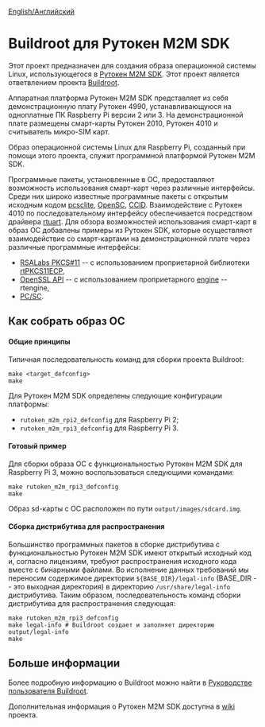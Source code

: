[English/Английский](README.rutoken.md)

# Buildroot для Рутокен M2M SDK 

Этот проект предназначен для создания образа операционной системы Linux, использующегося в [Рутокен M2M SDK](https://www.rutoken.ru/products/all/rutoken-m2m/). Этот проект является ответвлением проекта [Buildroot](https://buildroot.org/).

Аппаратная платформа Рутокен M2M SDK представляет из себя демонстрационную плату Рутокен 4990, устанавливающуюся на одноплатные ПК Raspberry Pi версии 2 или 3. На демонстрационной плате размещены смарт-карты Рутокен 2010, Рутокен 4010 и считыватель микро-SIM карт.

Образ операционной системы Linux для Raspberry Pi, созданный при помощи этого проекта, служит программной платформой Рутокен M2M SDK.

Программные пакеты, установленные в ОС, предоставляют возможность использования смарт-карт через различные интерфейсы. Среди них широко известные программные пакеты с открытым исходным кодом [pcsclite](https://pcsclite.apdu.fr/), [OpenSC](https://github.com/OpenSC/OpenSC), [CCID](https://ccid.apdu.fr/). Взаимодействие с Рутокен 4010 по последовательному интерфейсу обеспечивается посредством драйвера [rtuart](https://github.com/AktivCo/rtuart). Для обзора возможностей использования смарт-карт в образ ОС добавлены примеры из Рутокен SDK, которые осуществляют взаимодействие со смарт-картами на демонстрационной плате через различные программные интерфейсы: 
* [RSALabs PKCS#11](https://dev.rutoken.ru/display/PUB/PKCS%2311) -- с использованием проприетарной библиотеки [rtPKCS11ECP](https://www.rutoken.ru/support/download/pkcs/), 
* [OpenSSL API](https://www.openssl.org/docs/manmaster/man3/) -- с использованием проприетарного [engine](https://github.com/openssl/openssl/blob/OpenSSL_1_1_1e/README.ENGINE) -- rtengine,
* [PC/SC](https://pcsclite.apdu.fr/api/group__API.html).

## Как собрать образ ОС

#### Общие принципы

Типичная последовательность команд для сборки проекта Buildroot:

```
make <target_defconfig>
make
```

Для Рутокен M2M SDK определены следующие конфигурации платформы:
* `rutoken_m2m_rpi2_defconfig` для Raspberry Pi 2;
* `rutoken_m2m_rpi3_defconfig` для Raspberry Pi 3.

#### Готовый пример

Для сборки образа ОС с функциональностью Рутокен M2M SDK для Raspberry Pi 3, можно воспользоваться следующими командами:

```
make rutoken_m2m_rpi3_defconfig
make
```

Образ sd-карты с ОС расположен по пути `output/images/sdcard.img`.

#### Сборка дистрибутива для распространения

Большинство программных пакетов в сборке дистрибутива с функциональностью Рутокен M2M SDK имеют открытый исходный код и, согласно лицензиям, требуют распространения исходного кода вместе с бинарными файлами. Во исполнение данных требований мы переносим содержимое директории `${BASE_DIR}/legal-info` (BASE_DIR -- это выходная директория) в директорию `/usr/share/legal-info` дистрибутива. Таким образом, последовательность команд сборки дистрибутива для распространения следующая:

```
make rutoken_m2m_rpi3_defconfig
make legal-info # Buildroot создает и заполняет директорию output/legal-info
make
```

## Больше информации

Более подробную информацию о Buildroot можно найти в [Руководстве пользователя Buildroot](https://buildroot.org/downloads/manual/manual.html).

Дополнительная информация о Рутокен M2M SDK доступна в [wiki](http://github.ru/AktivCo/rutoken-m2m-sdk-buildroot/wiki) проекта.
